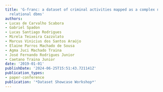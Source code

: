 ```yaml
---
title: 'G-franc: a dataset of criminal activities mapped as a complex network in a
  relational dbms'
authors:
- Lucas de Carvalho Scabora
- Gabriel Spadon
- Lucas Santiago Rodrigues
- Mirela Teixeira Cazzolato
- Marcus Vinicius dos Santos Araújo
- Elaine Parros Machado de Sousa
- Agma Juci Machado Traina
- José Fernando Rodrigues Junior
- Caetano Traina Junior
date: '2019-01-01'
publishDate: '2024-06-25T15:51:43.721141Z'
publication_types:
- paper-conference
publication: '*Dataset Showcase Workshop*'
---
```

